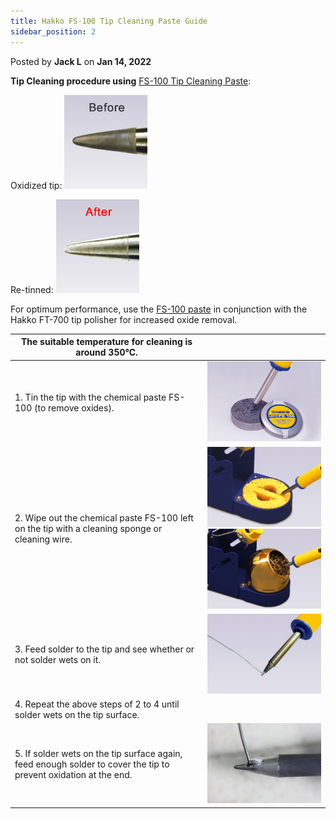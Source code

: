 ```yaml
---
title: Hakko FS-100 Tip Cleaning Paste Guide
sidebar_position: 2
---
```

 
Posted by **Jack L** on **Jan 14, 2022**
 
**Tip Cleaning procedure using** [FS-100 Tip Cleaning Paste](https://www.canadarobotix.com/products/2816):
 
Oxidized tip:
![](/img/docs/product_guide/2816_01.jpg)
 
Re-tinned:
![](/img/docs/product_guide/2816_02.jpg)
 
For optimum performance, use the [FS-100 paste](https://www.canadarobotix.com/products/2816) in conjunction with the Hakko FT-700 tip polisher for increased oxide removal.
 
|The suitable temperature for cleaning is around 350℃.| |
|----------------------------|------------------------------|
|1. Tin the tip with the chemical paste FS-100 (to remove oxides).|![](/img/docs/product_guide/2816_03.jpg)|
|2. Wipe out the chemical paste FS-100 left on the tip with a cleaning sponge or cleaning wire.|![](/img/docs/product_guide/2816_04.jpg) ![](/img/docs/product_guide/2816_05.jpg)|
|3. Feed solder to the tip and see whether or not solder wets on it.|![](/img/docs/product_guide/2816_06.jpg)|
|4. Repeat the above steps of 2 to 4 until solder wets on the tip surface.| |
|5. If solder wets on the tip surface again, feed enough solder to cover the tip to prevent oxidation at the end.|![](/img/docs/product_guide/2816_07.jpg)|